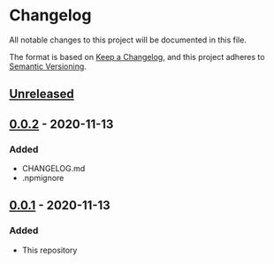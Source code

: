 # Changelog
All notable changes to this project will be documented in this file.

The format is based on [Keep a Changelog](https://keepachangelog.com/en/1.0.0/),
and this project adheres to [Semantic Versioning](https://semver.org/spec/v2.0.0.html).

## [Unreleased]

## [0.0.2] - 2020-11-13
### Added
- CHANGELOG.md
- .npmignore

## [0.0.1] - 2020-11-13
### Added
- This repository

[Unreleased]: https://github.com/knockout-lint/knockout-lint/compare/v0.0.2...HEAD
[0.0.2]: https://github.com/knockout-lint/knockout-lint/releases/tag/v0.0.2
[0.0.1]: https://github.com/knockout-lint/knockout-lint/releases/tag/v0.0.1